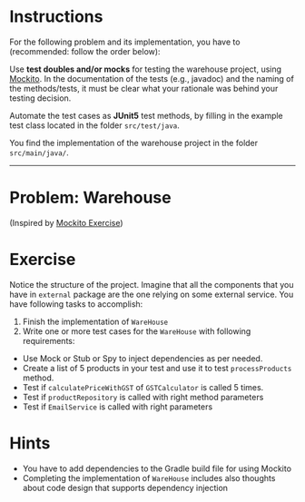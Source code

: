 <!--NO_HARDWRAPS-->

# Instructions

For the following problem and its implementation, you have to (recommended: follow the order below):

Use **test doubles and/or mocks**  for testing the warehouse project, using [Mockito](https://site.mockito.org/). In the documentation
of the tests (e.g., javadoc) and the naming of the methods/tests, it must be clear what your rationale was behind your testing decision.

Automate the test cases as **JUnit5** test methods, by filling in the example test class located in the folder `src/test/java`.

You find the implementation of the warehouse project in the folder `src/main/java/`.

---

# Problem: Warehouse

(Inspired by [Mockito Exercise](https://github.com/octo-technology-downunder/mockito-exercise))
# Exercise 
Notice the structure of the project. Imagine that all the components that you have in `external` package are the one relying on some external service.
You have following tasks to accomplish:
1. Finish the implementation of `WareHouse`
2. Write one or more test cases for the `WareHouse` with following requirements: 
- Use Mock or Stub or Spy to inject dependencies as per needed.
- Create a list of 5 products in your test and use it to test `processProducts` method.
- Test if `calculatePriceWithGST` of `GSTCalculator` is called 5 times.
- Test if `productRepository` is called with right method parameters
- Test if `EmailService` is called with right parameters

# Hints
- You have to add dependencies to the Gradle build file for using Mockito
- Completing the implementation of `WareHouse` includes also thoughts about code design that supports dependency injection